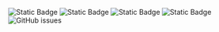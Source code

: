 ![Static Badge](https://img.shields.io/badge/blacklists-60-000000) ![Static Badge](https://img.shields.io/badge/blacklisted-3174904-cc0000) ![Static Badge](https://img.shields.io/badge/whitelisted-2242-00CC00) ![Static Badge](https://img.shields.io/badge/streaming_blacklist-28106-000000) ![GitHub issues](https://img.shields.io/github/issues/fabriziosalmi/blacklists)
